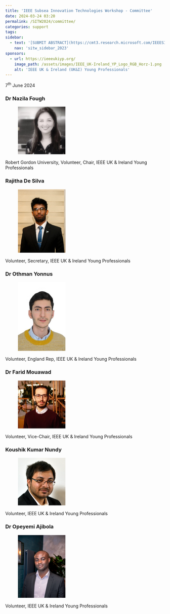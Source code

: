 ```yaml
---
title: 'IEEE Subsea Innovation Technologies Workshop - Committee'
date: 2024-03-24 03:20
permalink: /SITW2024/committee/
categories: support
tags:
sidebar:
  - text: '[SUBMIT ABSTRACT](https://cmt3.research.microsoft.com/IEEESITW2024/){: .btn .btn--success}'
    nav: 'sitw_sidebar_2023'
sponsors:
  - url: https://ieeeukiyp.org/
    image_path: /assets/images/IEEE_UK-Ireland_YP_Logo_RGB_Horz-1.png
    alt: 'IEEE UK & Ireland (UK&I) Young Professionals'
---
```


7<sup>th</sup> June 2024

### Dr Nazila Fough

<figure>
	<img src="/assets/images/4th_stem/committee/Nazila Fough.jpg" style="max-width:150px">
</figure>
Robert Gordon University, Volunteer, Chair, IEEE UK & Ireland Young Professionals

### Rajitha De Silva

<figure>
	<img src="/assets/images/4th_stem/committee/Rajitha De Silva.jpeg" style="max-width:150px">
</figure>
Volunteer,  Secretary, IEEE UK & Ireland Young Professionals

### Dr Othman Yonnus

<figure>
	<img src="/assets/images/4th_stem/committee/Othman Yonnus.jpg" style="max-width:150px">
</figure>
Volunteer, England Rep, IEEE UK & Ireland Young Professionals

### Dr Farid Mouawad

<figure>
	<img src="/assets/images/4th_stem/committee/Farid Mouawad.jpg" style="max-width:150px">
</figure>
Volunteer, Vice-Chair, IEEE UK & Ireland Young Professionals

### Koushik Kumar Nundy  

<figure>
	<img src="/assets/images/4th_stem/committee/Koushik Nundy.JPG" style="max-width:150px">
</figure>
Volunteer, IEEE UK & Ireland Young Professionals

### Dr Opeyemi Ajibola

<figure>
	<img src="/assets/images/4th_stem/committee/Opeyemi Ajibola.JPG" style="max-width:150px">
</figure>
Volunteer, IEEE UK & Ireland Young Professionals



